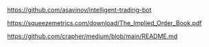 https://github.com/asavinov/intelligent-trading-bot

https://squeezemetrics.com/download/The_Implied_Order_Book.pdf

https://github.com/crapher/medium/blob/main/README.md
